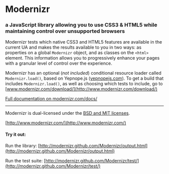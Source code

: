 Modernizr
=========

### a JavaScript library allowing you to use CSS3 & HTML5 while maintaining control over unsupported browsers 

Modernizr tests which native CSS3 and HTML5 features are available in
the current UA and makes the results available to you in two ways:
as properties on a global `Modernizr` object, and as classes on the
`<html>` element. This information allows you to progressively enhance
your pages with a granular level of control over the experience.

Modernizr has an optional (*not included*) conditional resource loader
called `Modernizr.load()`, based on Yepnope.js ([yepnopejs.com](http://yepnopejs.com/)).
To get a build that includes `Modernizr.load()`, as well as choosing
which tests to include, go to [www.modernizr.com/download/](http://www.modernizr.com/download/)

[Full documentation on modernizr.com/docs/](http://www.modernizr.com/docs/)

* * *

Modernizr is dual-licensed under the [BSD and MIT licenses](http://www.modernizr.com/license/).

[http://www.modernizr.com/](http://www.modernizr.com/)


#### Try it out: 

Run the library: [http://modernizr.github.com/Modernizr/output.html](http://modernizr.github.com/Modernizr/output.html)

Run the test suite: [http://modernizr.github.com/Modernizr/test/](http://modernizr.github.com/Modernizr/test/)
